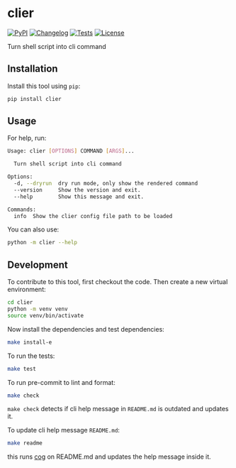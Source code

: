 # clier

[![PyPI](https://img.shields.io/pypi/v/clier.svg)](https://pypi.org/project/clier/)
[![Changelog](https://img.shields.io/github/v/release/kj-9/clier?include_prereleases&label=changelog)](https://github.com/kj-9/clier/releases)
[![Tests](https://github.com/kj-9/clier/actions/workflows/ci.yml/badge.svg)](https://github.com/kj-9/clier/actions/workflows/ci.yml)
[![License](https://img.shields.io/badge/license-Apache%202.0-blue.svg)](https://github.com/kj-9/clier/blob/master/LICENSE)

Turn shell script into cli command

## Installation

Install this tool using `pip`:
```bash
pip install clier
```
## Usage

For help, run:
<!-- [[[cog
import cog
from clier import cli
from click.testing import CliRunner
runner = CliRunner()
result = runner.invoke(cli.cli, ["--help"])
help = result.output.replace("Usage: cli", "Usage: clier")
cog.out(
    f"```bash\n{help}\n```"
)
]]] -->
```bash
Usage: clier [OPTIONS] COMMAND [ARGS]...

  Turn shell script into cli command

Options:
  -d, --dryrun  dry run mode, only show the rendered command
  --version     Show the version and exit.
  --help        Show this message and exit.

Commands:
  info  Show the clier config file path to be loaded

```
<!-- [[[end]]] -->

You can also use:
```bash
python -m clier --help
```
## Development

To contribute to this tool, first checkout the code. Then create a new virtual environment:
```bash
cd clier
python -m venv venv
source venv/bin/activate
```
Now install the dependencies and test dependencies:
```bash
make install-e
```
To run the tests:
```bash
make test
```

To run pre-commit to lint and format:
```bash
make check
```

`make check` detects if cli help message in `README.md` is outdated and updates it.

To update cli help message `README.md`:
```bash
make readme
```

this runs [cog](https://cog.readthedocs.io/en/latest/) on README.md and updates the help message inside it.
